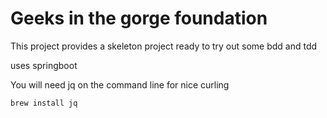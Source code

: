 # Geeks in the gorge foundation

This project provides a skeleton project ready to try out some bdd and tdd

uses springboot

You will need jq on the command line for nice curling

```bash
brew install jq
```
